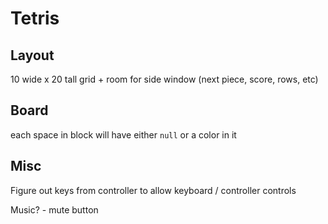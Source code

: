 # Tetris

## Layout
10 wide x 20 tall grid + room for side window (next piece, score, rows, etc)

## Board
each space in block will have either `null` or a color in it

## Misc
Figure out keys from controller to allow keyboard / controller controls

Music? - mute button

